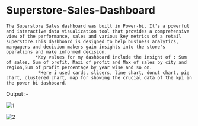 # Superstore-Sales-Dashboard
    The Superstore Sales dashboard was built in Power-bi. It's a powerful and interactive data visualization tool that provides a comprehensive view of the performance, sales and various key metrics of a retail superstore.This dashboard is designed to help business analytics, mangagers and decision makers gain insights into the store's operations and make informed decision.
               *Key values for my dashboard include the insight of : Sum of sales, Sum of profit, Maxi of profit and Max of sales by city and region,Sum of profit percentage by year wise and so on.
                *Here i used cards, slicers, line chart, donut chart, pie chart, clustered chart, map for showing the crucial data of the kpi in the power bi dashboard.


Output :-

![1](https://github.com/Santhana98/Superstore-Sales-Dashboard/assets/129987602/d1031af3-0b0f-4254-b992-09cb7d70cc6c)

![2](https://github.com/Santhana98/Superstore-Sales-Dashboard/assets/129987602/96ed94a2-ef36-4048-9a60-1287008a2cd5)

